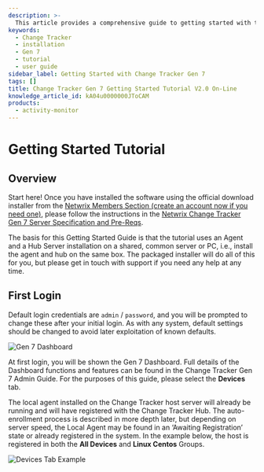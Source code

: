 ```yaml
---
description: >-
  This article provides a comprehensive guide to getting started with the Change Tracker Gen 7 software, including installation and initial login procedures.
keywords:
  - Change Tracker
  - installation
  - Gen 7
  - tutorial
  - user guide
sidebar_label: Getting Started with Change Tracker Gen 7
tags: []
title: Change Tracker Gen 7 Getting Started Tutorial V2.0 On-Line
knowledge_article_id: kA04u0000000JToCAM
products:
  - activity-monitor
---
```


# Getting Started Tutorial

## Overview

Start here! Once you have installed the software using the official download installer from the [Netwrix Members Section (create an account now if you need one)](https://www.newnettechnologies.com/index.php?option=com_comprofiler&Itemid=573&lang=en&view=registers), please follow the instructions in the [Netwrix Change Tracker Gen 7 Server Specification and Pre-Reqs](https://wsww.newnettechnologies.com/index.php?option=com_docman&view=document&layout=default&alias=323-nnt-change-tracker-gen-7-server-specification-and-pre-reqs&category_slug=software-to-download&Itemid=203).

The basis for this Getting Started Guide is that the tutorial uses an Agent and a Hub Server installation on a shared, common server or PC, i.e., install the agent and hub on the same box. The packaged installer will do all of this for you, but please get in touch with support if you need any help at any time.

## First Login

Default login credentials are `admin` / `password`, and you will be prompted to change these after your initial login. As with any system, default settings should be changed to avoid later exploitation of known defaults.

![Gen 7 Dashboard](https://nwxcorp--c.na147.content.force.com/sfc/dist/version/download/?oid=00D7000000091pB&ids=0684u00000LdKBn&d=%2Fa%2F4u000000LzWK%2FqLt1kRVw8LpCGSE69XVJRCWl3FM0VmkBR3VMFDX__68&asPdf=false)

At first login, you will be shown the Gen 7 Dashboard. Full details of the Dashboard functions and features can be found in the Change Tracker Gen 7 Admin Guide. For the purposes of this guide, please select the **Devices** tab.

The local agent installed on the Change Tracker host server will already be running and will have registered with the Change Tracker Hub. The auto-enrollment process is described in more depth later, but depending on server speed, the Local Agent may be found in an ‘Awaiting Registration’ state or already registered in the system. In the example below, the host is registered in both the **All Devices** and **Linux Centos** Groups.

![Devices Tab Example](https://nwxcorp--c.na147.content.force.com/sfc/dist/version/download/?oid=00D7000000091pB&ids=0684u00000LdJq0&d=%2Fa%2F4u000000LzWs%2FOU39SzHn32K8DAwjwKFGQWVwb8t4G6K5_zbabUjP0i8&asPdf=false)